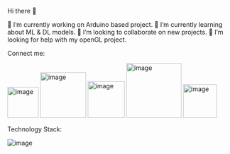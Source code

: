 Hi there 👋

 🔭 I’m currently working on Arduino based project.
 🌱 I’m currently learning about ML & DL models.
 👯 I’m looking to collaborate on new projects.
 🤔 I’m looking for help with my openGL project.
 
 Connect me:
 
 
<img width="70" alt="image" src="https://user-images.githubusercontent.com/103526896/175508194-d701c054-91cc-457a-8cbc-8e927818d38b.png"> <img width="103" alt="image" src="https://user-images.githubusercontent.com/103526896/175508347-93fec81b-c934-4467-a87c-5f78b18421c8.png"> <img width="83" alt="image" src="https://user-images.githubusercontent.com/103526896/175508467-75f55fa8-be68-4895-9117-4b20b5400562.png"> <img width="124" alt="image" src="https://user-images.githubusercontent.com/103526896/175508790-6bf22305-e9ba-43bc-a0fd-6a7a063a4ea2.png"> <img width="76" alt="image" src="https://user-images.githubusercontent.com/103526896/175509196-1c2c9ad9-dea8-4896-81ff-f5d1db47a766.png">
 
 
 Technology Stack:


![image](https://user-images.githubusercontent.com/103526896/175510289-840008e9-d976-49e2-a93e-7e4e15fcb32f.png)



 

